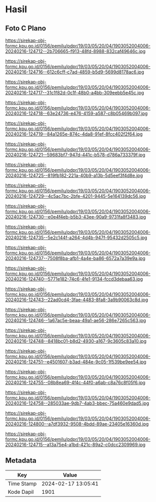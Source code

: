 # Hasil

## Foto C Plano

https://sirekap-obj-formc.kpu.go.id/0156/pemilu/pdpr/19/03/05/20/04/1903052004006-20240216-124712--2b706665-f913-48fd-8988-832caf49646c.jpg

https://sirekap-obj-formc.kpu.go.id/0156/pemilu/pdpr/19/03/05/20/04/1903052004006-20240216-124716--612c6cff-c7ad-4859-b5d9-5699d8178ac6.jpg

https://sirekap-obj-formc.kpu.go.id/0156/pemilu/pdpr/19/03/05/20/04/1903052004006-20240216-124717--31c1f82d-0c1f-48b0-a4bb-309eebb5e45c.jpg

https://sirekap-obj-formc.kpu.go.id/0156/pemilu/pdpr/19/03/05/20/04/1903052004006-20240216-124718--63e24736-e476-4159-a587-c8b05469b097.jpg

https://sirekap-obj-formc.kpu.go.id/0156/pemilu/pdpr/19/03/05/20/04/1903052004006-20240216-124719--84a1265e-874c-4da8-91ef-8fcc402f2f64.jpg

https://sirekap-obj-formc.kpu.go.id/0156/pemilu/pdpr/19/03/05/20/04/1903052004006-20240216-124721--59683bf7-947d-441c-b578-d786a733379f.jpg

https://sirekap-obj-formc.kpu.go.id/0156/pemilu/pdpr/19/03/05/20/04/1903052004006-20240216-124725--819fb182-221a-40b9-a13b-5d5eef3f4d8e.jpg

https://sirekap-obj-formc.kpu.go.id/0156/pemilu/pdpr/19/03/05/20/04/1903052004006-20240216-124729--4c5ac7bc-2bfe-4201-9445-5e164139dc56.jpg

https://sirekap-obj-formc.kpu.go.id/0156/pemilu/pdpr/19/03/05/20/04/1903052004006-20240216-124730--e0e4f4eb-b5b3-43ee-90a9-9731fa8f3483.jpg

https://sirekap-obj-formc.kpu.go.id/0156/pemilu/pdpr/19/03/05/20/04/1903052004006-20240216-124735--5e2c144f-a264-4d4b-947f-95432d2505c5.jpg

https://sirekap-obj-formc.kpu.go.id/0156/pemilu/pdpr/19/03/05/20/04/1903052004006-20240216-124737--7508f8ba-afb1-4a4e-ba86-6572a7a39e9a.jpg

https://sirekap-obj-formc.kpu.go.id/0156/pemilu/pdpr/19/03/05/20/04/1903052004006-20240216-124740--5771e182-74c6-4fe1-9134-fccd3debaa63.jpg

https://sirekap-obj-formc.kpu.go.id/0156/pemilu/pdpr/19/03/05/20/04/1903052004006-20240216-124743--22ad0cd4-3fae-4483-8fa8-3a9b90063c8d.jpg

https://sirekap-obj-formc.kpu.go.id/0156/pemilu/pdpr/19/03/05/20/04/1903052004006-20240216-124746--1a67ac5e-beaa-49a1-ae56-286e7265c563.jpg

https://sirekap-obj-formc.kpu.go.id/0156/pemilu/pdpr/19/03/05/20/04/1903052004006-20240216-124748--8418bc01-b8d2-4930-a167-9c3605c83a10.jpg

https://sirekap-obj-formc.kpu.go.id/0156/pemilu/pdpr/19/03/05/20/04/1903052004006-20240216-124751--e4501607-b3ad-484e-9c05-1f539be9ee54.jpg

https://sirekap-obj-formc.kpu.go.id/0156/pemilu/pdpr/19/03/05/20/04/1903052004006-20240216-124755--08b8ea69-4f4c-44f0-a6ab-c8a76c8f05f6.jpg

https://sirekap-obj-formc.kpu.go.id/0156/pemilu/pdpr/19/03/05/20/04/1903052004006-20240216-124758--285033ae-9db7-4ab3-bbec-75a460e9dad5.jpg

https://sirekap-obj-formc.kpu.go.id/0156/pemilu/pdpr/19/03/05/20/04/1903052004006-20240216-124800--a7df3932-9508-4bdd-89ae-23405e16360d.jpg

https://sirekap-obj-formc.kpu.go.id/0156/pemilu/pdpr/19/03/05/20/04/1903052004006-20240216-124715--a13a75e4-a1bd-421c-89a2-c0dcc2309969.jpg


## Metadata

| Key        | Value               |
| ---------- | ------------------- |
| Time Stamp | 2024-02-17 13:05:41 |
| Kode Dapil | 1901                |



